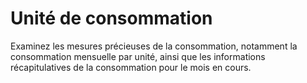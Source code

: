 Unité de consommation
=====================

Examinez les mesures précieuses de la consommation, notamment la consommation mensuelle par unité, ainsi que les informations récapitulatives de la consommation pour le mois en cours.
